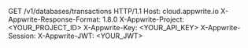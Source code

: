 GET /v1/databases/transactions HTTP/1.1
Host: cloud.appwrite.io
X-Appwrite-Response-Format: 1.8.0
X-Appwrite-Project: <YOUR_PROJECT_ID>
X-Appwrite-Key: <YOUR_API_KEY>
X-Appwrite-Session: 
X-Appwrite-JWT: <YOUR_JWT>
